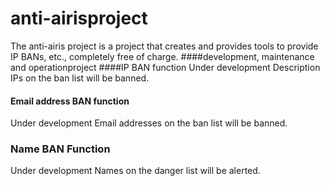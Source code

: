 # anti-airisproject
The anti-airis project is a project that creates and provides tools to provide IP BANs, etc., completely free of charge.
####development, maintenance and operationproject
####IP BAN function
Under development
Description
IPs on the ban list will be banned.
#### Email address BAN function
Under development
Email addresses on the ban list will be banned.
### Name BAN Function
Under development
Names on the danger list will be alerted.

